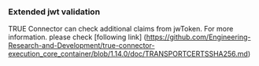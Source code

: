 ### Extended jwt validation <a href="#extendedjwt" id="extendedjwt"></a>

TRUE Connector can check additional claims from jwToken. For more information. please check \[following link] (https://github.com/Engineering-Research-and-Development/true-connector-execution_core_container/blob/1.14.0/doc/TRANSPORTCERTSSHA256.md)

